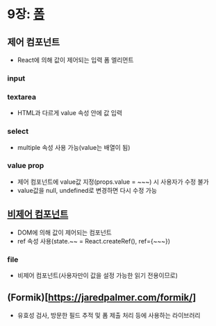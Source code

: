 # 9장: [폼](https://ko.reactjs.org/docs/forms.html)

## 제어 컴포넌트
- React에 의해 값이 제어되는 입력 폼 엘리먼트
### input
### textarea
- HTML과 다르게 value 속성 안에 값 입력
### select
- multiple 속성 사용 가능(value는 배열이 됨)
### value prop
- 제어 컴포넌트에 value값 지정(props.value = ~~~) 시 사용자가 수정 불가
- value값을 null, undefined로 변경하면 다시 수정 가능

## [비제어 컴포넌트](https://ko.reactjs.org/docs/uncontrolled-components.html)
- DOM에 의해 값이 제어되는 컴포넌트
- ref 속성 사용(state.~~ = React.createRef(), ref={~~~})
### file
- 비제어 컴포넌트(사용자만이 값을 설정 가능한 읽기 전용이므로)

## (Formik)[https://jaredpalmer.com/formik/]
- 유효성 검사, 방문한 필드 추적 및 폼 제출 처리 등에 사용하는 라이브러리